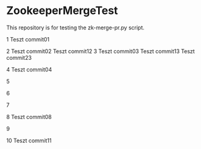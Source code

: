 # ZookeeperMergeTest
This repository is for testing the zk-merge-pr.py script. 

1
Teszt commit01

2
Teszt commit02
Teszt commit12
3
Teszt commit03
Teszt commit13
Teszt commit23

4
Teszt commit04

5

6

7

8
Teszt commit08

9

10
Teszt commit11
